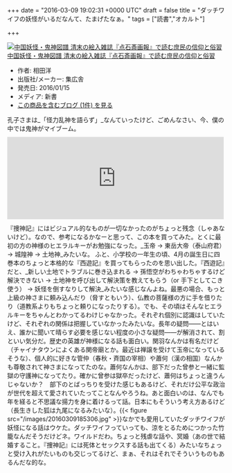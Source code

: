 
+++
date = "2016-03-09 19:02:31 +0000 UTC"
draft = false
title = "ダッチワイフの妖怪がいるだなんて、たまげたなぁ。"
tags = ["読書","オカルト"]

+++
<div class="hatena-asin-detail"><a href="http://www.amazon.co.jp/exec/obidos/ASIN/490421336X/bestylesnet-22/"><img src="https://images-fe.ssl-images-amazon.com/images/I/51ANupzV3YL._SL160_.jpg" class="hatena-asin-detail-image" alt="中国妖怪・鬼神図譜 清末の絵入雑誌『点石斎画報』で読む庶民の信仰と俗習" title="中国妖怪・鬼神図譜 清末の絵入雑誌『点石斎画報』で読む庶民の信仰と俗習"/></a><div class="hatena-asin-detail-info"><a href="http://www.amazon.co.jp/exec/obidos/ASIN/490421336X/bestylesnet-22/">中国妖怪・鬼神図譜 清末の絵入雑誌『点石斎画報』で読む庶民の信仰と俗習</a><ul><li><span class="hatena-asin-detail-label">作者:</span> 相田洋</li><li><span class="hatena-asin-detail-label">出版社/メーカー:</span> 集広舎</li><li><span class="hatena-asin-detail-label">発売日:</span> 2016/01/15</li><li><span class="hatena-asin-detail-label">メディア:</span> 新書</li><li><a href="http://d.hatena.ne.jp/asin/490421336X/bestylesnet-22" target="_blank">この商品を含むブログ (1件) を見る</a></li></ul></div><div class="hatena-asin-detail-foot"></div></div>孔子さまは_「怪力乱神を語らず」_なんていったけど、ごめんなさい、今、僕の中では鬼神がマイブーム。<iframe src="https://hatenablog-parts.com/embed?url=https%3A%2F%2Fblog.daruyanagi.jp%2Fentry%2F2016%2F03%2F05%2F074117" title="『捜神記』 - だるろぐ" class="embed-card embed-blogcard" scrolling="no" frameborder="0" style="display: block; width: 100%; height: 190px; max-width: 500px; margin: 10px 0px;"></iframe>『捜神記』にはビジュアル的なものが一切なかったのがちょっと残念（しゃあないけど）。なので、参考になるかなーと思って、この本を買ってみた。とくに最初の方の神様のヒエラルキーがお勉強になった。_玉帝 → 東岳大帝（泰山府君） → 城隍神 → 土地神_みたいな。 ふと、小学校の一年生の頃、4月の誕生日に四巻本のちょっと本格的な『西遊記』を買ってもらったのを思い出した。『西遊記』だと、_新しい土地でトラブルに巻き込まれる → 孫悟空がわちゃわちゃするけど解決できない → 土地神を呼び出して解決策を教えてもらう（or 手下としてこき使う） → 妖怪を倒すなりして解決_みたいな感じなんよね。最悪の場合、もっと上級の神さまに頼み込んだり（脅すともいう）、仏教の菩薩様の方に手を借りたり（道教系よりもちょっと頼りになったりする）。でも、その頃はそんなヒエラルキーをちゃんとわかってるわけじゃなかった。それぞれ個別に認識はしていたけど、それぞれの関係は把握していなかったみたいな。長年の疑問――とはいえ、誰かに聞いて晴らす必要を感じない程度の小さな疑問――が解消されて、割といい気分だ。歴史の英雄が神様になる話も面白い。関羽なんかは有名だけど（チャイナタウンによくある関帝廟とか。最近は禅譲を受けて玉帝になっているそうな）、個人的に好きな管仲（春秋・斉国の宰相）や蕭何（漢の相国）なんかも尊敬されて神さまになってたのな。蕭何なんかは、部下だった曾参と一緒に監獄の守護神になってたり。確かに曾参は獄卒だったけど、蕭何はちょっと違うんじゃないか？　部下のとばっちりを受けた感じもあるけど、それだけ公平な政治が世代を超えて愛されていたってことなんやろうね。あと面白いのは、なんでも年を経ると不思議な揚力を身に着けるって話。日本にもそういう考え方あるけど（長生きした狐は九尾になるみたいな）。{{< figure src="/images/20160309185306.jpg"  >}}なかでも愛用していたダッチワイフが妖怪になる話はウケた。ダッチワイフっていっても、涼をとるためにつかった竹籠なんだそうだけどネ。ワイルドだわ。ちょっと残虐な話や、冥婚（あの世で結婚すること。『捜神記』には死体とセックスする話も出てくる）みたいなちょっと受け入れがたいものも交じってるけど、まぁ、それはそれでそういうものもあるんだな的な。


